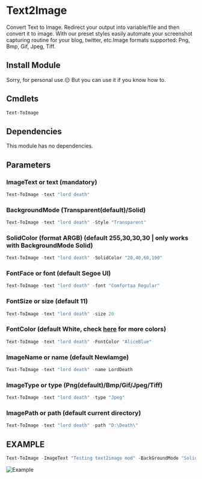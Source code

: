# Text2Image
Convert Text to Image. Redirect your output into variable/file and then convert it to image. With our preset styles easily automate your screenshot capturing routine for your blog, twitter, etc.Image formats supported: Png, Bmp, Gif, Jpeg, Tiff.

## Install Module
Sorry, for personal use.😔
But you can use it if you know how to.

## Cmdlets
```powershell
Text-ToImage
```

## Dependencies
This module has no dependencies.

## Parameters
### ImageText or text (mandatory)
```powershell
Text-ToImage -text "lord death"
```
### BackgroundMode (Transparent(default)/Solid)
```powershell
Text-ToImage -text "lord death" -Style "Transparent"
```
### SolidColor (format ARGB) (default 255,30,30,30 | only works with BackgroundMode Solid)
```powershell
Text-ToImage -text "lord death" -SolidColor "20,40,60,190"
```
### FontFace or font (default Segoe UI)
```powershell
Text-ToImage -text "lord death" -font "Comfortaa Regular"
```
### FontSize or size (default 11)
```powershell
Text-ToImage -text "lord death" -size 20
```
### FontColor (default White, check [here](https://docs.microsoft.com/en-us/dotnet/api/system.drawing.brushes?view=net-5.0#properties) for more colors)
```powershell
Text-ToImage -text "lord death" -FontColor "AliceBlue"
```
### ImageName or name (default NewIamge)
```powershell
Text-ToImage -text "lord death" -name LordDeath
```
### ImageType or type (Png(default)/Bmp/Gif/Jpeg/Tiff)
```powershell
Text-ToImage -text "lord death" -type "Jpeg"
```
### ImagePath or path (default current directory)
```powershell
Text-ToImage -text "lord death" -path "D:\Death\"
```
## EXAMPLE
```powershell
Text-ToImage -ImageText "Testing text2image mod" -BackGroundMode "Solid" -SolidColor "200, 255, 0, 255" -FontFace "Segoe UI Variable Display Semilight" -FontSize 18 -FontColor "MidnightBlue" -ImageName "LordDeath" -ImageType "png" 
```
![Example](https://github.com/deathcrafter/Text2Image/blob/master/LordDeath.png)
